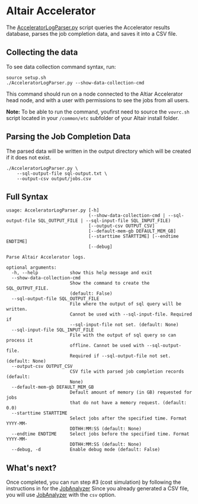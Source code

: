 # Altair Accelerator

The [AcceleratorLogParser.py](https://github.com/aws-samples/hpc-cost-simulator/blob/main/AcceleratorLogParser.py) script queries the Accelerator results database, parses the job completion data, and saves it into a CSV file.

## Collecting the data
To see data collection command syntax, run:
```
source setup.sh
./AcceleratorLogParser.py --show-data-collection-cmd
```

This command should run on a node connected to the Altiar Accelerator head node, and with a user with permissions to see the jobs from all users.

**Note:** To be able to run the command, youfirst need to source the `vovrc.sh` script located in your `/common/etc` subfolder of your Altair install folder.

## Parsing the Job Completion Data

The parsed data will be written in the output directory which will be created if it does not exist.

```
./AcceleratorLogParser.py \
    --sql-output-file sql-output.txt \
    --output-csv output/jobs.csv
```

## Full Syntax
```
usage: AcceleratorLogParser.py [-h]
                               (--show-data-collection-cmd | --sql-output-file SQL_OUTPUT_FILE | --sql-input-file SQL_INPUT_FILE)
                               [--output-csv OUTPUT_CSV]
                               [--default-mem-gb DEFAULT_MEM_GB]
                               [--starttime STARTTIME] [--endtime ENDTIME]
                               [--debug]

Parse Altair Accelerator logs.

optional arguments:
  -h, --help            show this help message and exit
  --show-data-collection-cmd
                        Show the command to create the SQL_OUTPUT_FILE.
                        (default: False)
  --sql-output-file SQL_OUTPUT_FILE
                        File where the output of sql query will be written.
                        Cannot be used with --sql-input-file. Required if
                        --sql-input-file not set. (default: None)
  --sql-input-file SQL_INPUT_FILE
                        File with the output of sql query so can process it
                        offline. Cannot be used with --sql-output-file.
                        Required if --sql-output-file not set. (default: None)
  --output-csv OUTPUT_CSV
                        CSV file with parsed job completion records (default:
                        None)
  --default-mem-gb DEFAULT_MEM_GB
                        Default amount of memory (in GB) requested for jobs
                        that do not have a memory request. (default: 0.0)
  --starttime STARTTIME
                        Select jobs after the specified time. Format YYYY-MM-
                        DDTHH:MM:SS (default: None)
  --endtime ENDTIME     Select jobs before the specified time. Format YYYY-MM-
                        DDTHH:MM:SS (default: None)
  --debug, -d           Enable debug mode (default: False)
```


## What's next?

Once completed, you can run step #3 (cost simulation) by following the instructions in for the [JobAnalyzer](JobAnalyzer.md)
Since you already generated a CSV file, you will use [JobAnalyzer](JobAnalyzer.md) with the `csv` option.